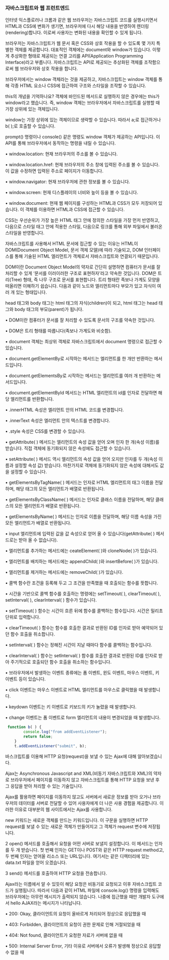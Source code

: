 ### 자바스크립트와 웹 프런트엔드

인터넷 익스플로러나 크롬과 같은 웹 브라우저는 자바스크립트 코드를 실행시키면서 HTML과 CSS에 변화가 생기면, 브라우저에 다시 해당 내용을 반영하여 렌더링(rendering)합니다. 이로써 사용자는 변화된 내용을 확인할 수 있게 됩니다.

 브라우저는 자바스크립트가 웹 문서 혹은 CSS와 상호 작용을 할 수 있도록 몇 가지 특별한 객체를 제공합니다. 대표적인 객체에는 document와 window가 있습니다. 이렇게 추상화한 형태로 제공되는 연결 고리를 API(Application Programming Interface)라고 부릅니다. 자바스크립트는 API로 제공되는 추상화된 객체를 조작함으로써 웹 브라우저와 상호 작용을 합니다.

 브라우저에서는 window 객체라는 것을 제공하고, 자바스크립트는 window 객체를 통해 각종 HTML 요소나 CSS에 접근하여 구조와 스타일을 조작할 수 있습니다.

  this의 개념을 기억하나요? 객체에 바인드된 메서드로 실행하지 않은 경우에는 this가 window라고 했습니다. 즉, window 객체는 브라우저에서 자바스크립트를 실행할 때 가장 상위에 있는 객체입니다.

  window는 가장 상위에 있는 객체이므로 생략할 수 있습니다. 따라서 a;로 접근하거나 b( );로 호출할 수 있습니다.

  prompt() 명령이나 console() 같은 명령도 window 객체가 제공하는 API입니다. 이 API를 통해 브라우저에서 동작하는 명령을 내릴 수 있습니다.

  • window.location: 현재 브라우저의 주소를 볼 수 있습니다.

• window.location.href: 현재 브라우저의 주소 창에 입력된 주소를 볼 수 있습니다. 이 값을 수정하면 입력된 주소로 페이지가 이동합니다.

• window.navigator: 현재 브라우저에 관한 정보를 볼 수 있습니다.

• window.screen: 현재 디스플레이의 너비와 높이 등을 볼 수 있습니다.

• window.document: 현재 웹 페이지를 구성하는 HTML과 CSS가 모두 저장되어 있습니다. 이 객체를 이용하면 HTML과 CSS에 접근할 수 있습니다.

CSS는 우선순위가 가장 높은 HTML 태그 안에 정의한 스타일을 가장 먼저 반영하고, 다음으로 스타일 태그 안에 적용한 스타일, 다음으로 링크를 통해 외부 파일에서 불러온 스타일을 반영합니다.

자바스크립트를 사용해서 HTML 문서에 접근할 수 있는 이유는 HTML이 DOM(Document Object Model, 문서 객체 모델)에 따라 기술되고, DOM 인터페이스를 통해 기술된 HTML 엘리먼트가 객체로서 자바스크립트와 연결되기 때문입니다.

DOM이란 Document Object Model의 약자로 간단히 설명하면 컴퓨터가 문서를 잘 처리할 수 있게 ‘문서를 이러이러한 구조로 표현하자’라고 약속한 것입니다. DOM은 트리(Tree) 형태, 즉 나무 구조로 문서를 표현합니다. 트리 형태란 족보나 가계도 모양을 떠올리면 이해하기 쉽습니다. 다음과 같이 노드와 엘리먼트마다 부모가 있고 자식이 여러 개 있는 형태입니다.

 head 태그와 body 태그는 html 태그의 자식(children)이 되고, html 태그는 head 태그와 body 태그의 부모(parent)가 됩니다.

• DOM이란 컴퓨터가 문서를 잘 처리할 수 있도록 문서의 구조를 약속한 것입니다.

• DOM은 트리 형태를 따릅니다(족보나 가계도와 비슷함).

• document 객체는 최상위 객체로 자바스크립트에서 document 명령으로 접근할 수 있습니다.


• document.getElementBy로 시작하는 메서드는 엘리먼트를 한 개만 반환하는 메서드입니다.

• document.getElementsBy로 시작하는 메서드는 엘리먼트를 여러 개 반환하는 메서드입니다.

• document.getElementById 메서드는 HTML 엘리먼트의 id를 인자로 전달하면 해당 엘리먼트를 반환합니다.

• .innerHTML 속성은 엘리먼트 안의 HTML 코드를 변경합니다.

• .innerText 속성은 엘리먼트 안의 텍스트를 변경합니다.

• .style 속성은 CSS를 변경할 수 있습니다.

• getAttribute( ) 메서드는 엘리먼트의 속성 값을 얻어 오며 인자 한 개(속성 이름)를 받습니다. 직접 객체에 동기화되지 않은 속성에도 접근할 수 있습니다.

• setAttribute( ) 메서드 역시 엘리먼트의 속성 값을 얻어 오지만 인자를 두 개(속성 이름과 설정할 속성 값) 받습니다. 마찬가지로 객체에 동기화되지 않은 속성에 대해서도 값을 설정할 수 있습니다.

• getElementsByTagName( ) 메서드는 인자로 HTML 엘리먼트의 태그 이름을 전달하며, 해당 태그의 모든 엘리먼트가 배열로 반환됩니다.

• getElementsByClassName( ) 메서드는 인자로 클래스 이름을 전달하며, 해당 클래스의 모든 엘리먼트가 배열로 반환됩니다.

• getElementsByName( ) 메서드는 인자로 이름을 전달하며, 해당 이름 속성을 가진 모든 엘리먼트가 배열로 반환됩니다.

• input 엘리먼트에 입력된 값을 값 속성으로 얻어 올 수 있습니다(getAttribute( ) 메서드로는 받아 올 수 없습니다).

• 엘리먼트를 추가하는 메서드에는 ceateElement( )와 cloneNode( )가 있습니다.

• 엘리먼트를 배치하는 메서드에는 appendChild( )와 insertBefore( )가 있습니다.

• 엘리먼트를 제거하는 메서드에는 removeChild( )가 있습니다.

• 콜백 함수란 조건을 등록해 두고 그 조건을 만족했을 때 호출되는 함수를 뜻합니다.

• 시간을 기반으로 콜백 함수를 호출하는 명령에는 setTimeout( ), clearTimeout( ), setInterval( ), clearInterval( ) 함수가 있습니다.

• setTimeout( ) 함수는 시간이 흐른 뒤에 함수를 콜백하는 함수입니다. 시간은 밀리초 단위로 입력합니다.

• clearTimeout( ) 함수는 함수를 호출한 결과로 반환된 ID를 인자로 받아 예약되어 있던 함수 호출을 취소합니다.

• setInterval( ) 함수는 정해진 시간이 지날 때마다 함수를 콜백하는 함수입니다.

• clearInterval( ) 함수는 setInterval( ) 함수를 호출한 결과로 반환된 ID를 인자로 받아 주기적으로 호출되던 함수 호출을 취소하는 함수입니다.

• 브라우저에서 발생하는 이벤트 종류에는 폼 이벤트, 윈도 이벤트, 마우스 이벤트, 키 이벤트 등이 있습니다.

• click 이벤트는 마우스 이벤트로 HTML 엘리먼트를 마우스로 클릭했을 때 발생합니다.

• keydown 이벤트는 키 이벤트로 키보드의 키가 눌렸을 때 발생합니다.

• change 이벤트는 폼 이벤트로 form 엘리먼트의 내용이 변경되었을 때 발생합니다.

```javascript
 function b( ) {
        console.log("from addEventListener");
        return false;
    }
    t.addEventListener("submit", b);
```


바스크립트를 이용해 HTTP 요청(request)을 보낼 수 있는 Ajax에 대해 알아보겠습니다.

Ajax는 Asynchronous Javascript and XML(비동기 자바스크립트와 XML)의 약자로 브라우저에서 페이지를 이동하지 않고 자바스크립트를 통해 HTTP 요청을 보낸 후 그 응답을 받아 처리할 수 있는 기술입니다.

Ajax를 활용하면 페이지를 이동하지 않고도 서버에서 새로운 정보를 받아 오거나 브라우저의 데이터를 서버로 전달할 수 있어 사용자에게 더 나은 사용 경험을 제공합니다. 이러한 이유로 대부분의 웹 사이트에서는 Ajax를 사용합니다.

new 키워드는 새로운 객체를 만드는 키워드입니다. 이 구문을 실행하면 HTTP request를 보낼 수 있는 새로운 객체가 만들어지고 그 객체가 request 변수에 저장됩니다.

2 open() 메서드를 호출해서 요청을 어떤 서버로 보낼지 설정합니다. 이 메서드는 인자를 두 개 받습니다. 첫 번째 인자는 GET이나 POST와 같은 HTTP request method고, 두 번째 인자는 얻어올 리소스 또는 URL입니다. 여기서는 같은 디렉터리에 있는 data.txt 파일을 얻어 오겠습니다.

3 send() 메서드를 호출하여 HTTP 요청을 전송합니다.

Ajax라는 이름에서 알 수 있듯이 해당 요청은 비동기로 요청되고 이후 자바스크립트 코드가 실행됩니다. 따라서 다음과 같이 HTML 파일에 console.log() 명령을 입력해도 브라우저에는 아무런 메시지가 출력되지 않습니다. 나중에 접근했을 때만 개발자 도구에서 hello AJAX라는 메시지가 나타납니다.

• 200: Okay, 클라이언트의 요청이 올바르게 처리되어 정상으로 응답했을 때

• 403: Forbidden, 클라이언트의 요청이 권한 문제로 인해 거절되었을 때

• 404: Not found, 클라이언트가 요청한 자료가 서버에 없을 때

• 500: Internal Server Error, 기타 이유로 서버에서 오류가 발생해 정상으로 응답할 수 없을 때

